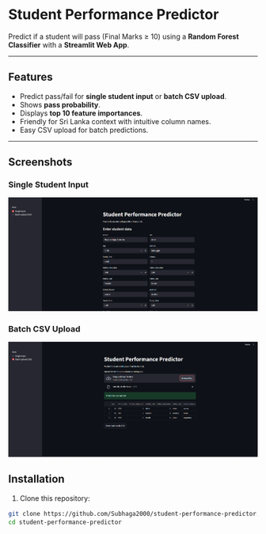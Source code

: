 # Student Performance Predictor

Predict if a student will pass (Final Marks ≥ 10) using a **Random Forest Classifier** with a **Streamlit Web App**.

---

## Features

- Predict pass/fail for **single student input** or **batch CSV upload**.
- Shows **pass probability**.
- Displays **top 10 feature importances**.
- Friendly for Sri Lanka context with intuitive column names.
- Easy CSV upload for batch predictions.

---
## Screenshots

### Single Student Input
![Single Input Prediction](screenshots/1.png)

### Batch CSV Upload
![CSV Upload Prediction](screenshots/2.png)

## Installation

1. Clone this repository:

```bash
git clone https://github.com/Subhaga2000/student-performance-predictor.git
cd student-performance-predictor


